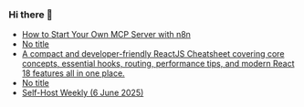 ### Hi there 👋

<!-- daily.dev BOOKMARKS:START -->
- [How to Start Your Own MCP Server with n8n](https://app.daily.dev/posts/29jQECu6r?utm_source=rss&utm_medium=bookmarks&utm_campaign=PnGboN99PhXCxFrWGGg2C)
- [No title](https://app.daily.dev/posts/5IH49Iblr?utm_source=rss&utm_medium=bookmarks&utm_campaign=PnGboN99PhXCxFrWGGg2C)
- [A compact and developer-friendly ReactJS Cheatsheet covering core concepts, essential hooks, routing, performance tips, and modern React 18 features all in one place.](https://app.daily.dev/posts/nfZD2X24p?utm_source=rss&utm_medium=bookmarks&utm_campaign=PnGboN99PhXCxFrWGGg2C)
- [No title](https://app.daily.dev/posts/DEbnDobgl?utm_source=rss&utm_medium=bookmarks&utm_campaign=PnGboN99PhXCxFrWGGg2C)
- [Self-Host Weekly &lpar;6 June 2025&rpar;](https://app.daily.dev/posts/qYDEVWSTb?utm_source=rss&utm_medium=bookmarks&utm_campaign=PnGboN99PhXCxFrWGGg2C)
<!-- daily.dev BOOKMARKS:END -->

<!--
**dinesh4monto/dinesh4monto** is a ✨ _special_ ✨ repository because its `README.md` (this file) appears on your GitHub profile.

Here are some ideas to get you started:

- 🔭 I’m currently working on ...
- 🌱 I’m currently learning ...
- 👯 I’m looking to collaborate on ...
- 🤔 I’m looking for help with ...
- 💬 Ask me about ...
- 📫 How to reach me: ...
- 😄 Pronouns: ...
- ⚡ Fun fact: ...
-->
